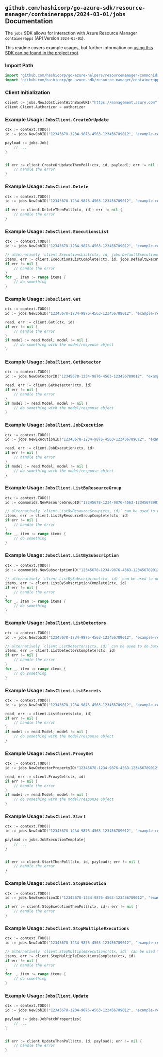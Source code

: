 
## `github.com/hashicorp/go-azure-sdk/resource-manager/containerapps/2024-03-01/jobs` Documentation

The `jobs` SDK allows for interaction with Azure Resource Manager `containerapps` (API Version `2024-03-01`).

This readme covers example usages, but further information on [using this SDK can be found in the project root](https://github.com/hashicorp/go-azure-sdk/tree/main/docs).

### Import Path

```go
import "github.com/hashicorp/go-azure-helpers/resourcemanager/commonids"
import "github.com/hashicorp/go-azure-sdk/resource-manager/containerapps/2024-03-01/jobs"
```


### Client Initialization

```go
client := jobs.NewJobsClientWithBaseURI("https://management.azure.com")
client.Client.Authorizer = authorizer
```


### Example Usage: `JobsClient.CreateOrUpdate`

```go
ctx := context.TODO()
id := jobs.NewJobID("12345678-1234-9876-4563-123456789012", "example-resource-group", "jobName")

payload := jobs.Job{
	// ...
}


if err := client.CreateOrUpdateThenPoll(ctx, id, payload); err != nil {
	// handle the error
}
```


### Example Usage: `JobsClient.Delete`

```go
ctx := context.TODO()
id := jobs.NewJobID("12345678-1234-9876-4563-123456789012", "example-resource-group", "jobName")

if err := client.DeleteThenPoll(ctx, id); err != nil {
	// handle the error
}
```


### Example Usage: `JobsClient.ExecutionsList`

```go
ctx := context.TODO()
id := jobs.NewJobID("12345678-1234-9876-4563-123456789012", "example-resource-group", "jobName")

// alternatively `client.ExecutionsList(ctx, id, jobs.DefaultExecutionsListOperationOptions())` can be used to do batched pagination
items, err := client.ExecutionsListComplete(ctx, id, jobs.DefaultExecutionsListOperationOptions())
if err != nil {
	// handle the error
}
for _, item := range items {
	// do something
}
```


### Example Usage: `JobsClient.Get`

```go
ctx := context.TODO()
id := jobs.NewJobID("12345678-1234-9876-4563-123456789012", "example-resource-group", "jobName")

read, err := client.Get(ctx, id)
if err != nil {
	// handle the error
}
if model := read.Model; model != nil {
	// do something with the model/response object
}
```


### Example Usage: `JobsClient.GetDetector`

```go
ctx := context.TODO()
id := jobs.NewDetectorID("12345678-1234-9876-4563-123456789012", "example-resource-group", "jobName", "detectorName")

read, err := client.GetDetector(ctx, id)
if err != nil {
	// handle the error
}
if model := read.Model; model != nil {
	// do something with the model/response object
}
```


### Example Usage: `JobsClient.JobExecution`

```go
ctx := context.TODO()
id := jobs.NewExecutionID("12345678-1234-9876-4563-123456789012", "example-resource-group", "jobName", "executionName")

read, err := client.JobExecution(ctx, id)
if err != nil {
	// handle the error
}
if model := read.Model; model != nil {
	// do something with the model/response object
}
```


### Example Usage: `JobsClient.ListByResourceGroup`

```go
ctx := context.TODO()
id := commonids.NewResourceGroupID("12345678-1234-9876-4563-123456789012", "example-resource-group")

// alternatively `client.ListByResourceGroup(ctx, id)` can be used to do batched pagination
items, err := client.ListByResourceGroupComplete(ctx, id)
if err != nil {
	// handle the error
}
for _, item := range items {
	// do something
}
```


### Example Usage: `JobsClient.ListBySubscription`

```go
ctx := context.TODO()
id := commonids.NewSubscriptionID("12345678-1234-9876-4563-123456789012")

// alternatively `client.ListBySubscription(ctx, id)` can be used to do batched pagination
items, err := client.ListBySubscriptionComplete(ctx, id)
if err != nil {
	// handle the error
}
for _, item := range items {
	// do something
}
```


### Example Usage: `JobsClient.ListDetectors`

```go
ctx := context.TODO()
id := jobs.NewJobID("12345678-1234-9876-4563-123456789012", "example-resource-group", "jobName")

// alternatively `client.ListDetectors(ctx, id)` can be used to do batched pagination
items, err := client.ListDetectorsComplete(ctx, id)
if err != nil {
	// handle the error
}
for _, item := range items {
	// do something
}
```


### Example Usage: `JobsClient.ListSecrets`

```go
ctx := context.TODO()
id := jobs.NewJobID("12345678-1234-9876-4563-123456789012", "example-resource-group", "jobName")

read, err := client.ListSecrets(ctx, id)
if err != nil {
	// handle the error
}
if model := read.Model; model != nil {
	// do something with the model/response object
}
```


### Example Usage: `JobsClient.ProxyGet`

```go
ctx := context.TODO()
id := jobs.NewDetectorPropertyID("12345678-1234-9876-4563-123456789012", "example-resource-group", "jobName", "detectorPropertyName")

read, err := client.ProxyGet(ctx, id)
if err != nil {
	// handle the error
}
if model := read.Model; model != nil {
	// do something with the model/response object
}
```


### Example Usage: `JobsClient.Start`

```go
ctx := context.TODO()
id := jobs.NewJobID("12345678-1234-9876-4563-123456789012", "example-resource-group", "jobName")

payload := jobs.JobExecutionTemplate{
	// ...
}


if err := client.StartThenPoll(ctx, id, payload); err != nil {
	// handle the error
}
```


### Example Usage: `JobsClient.StopExecution`

```go
ctx := context.TODO()
id := jobs.NewExecutionID("12345678-1234-9876-4563-123456789012", "example-resource-group", "jobName", "executionName")

if err := client.StopExecutionThenPoll(ctx, id); err != nil {
	// handle the error
}
```


### Example Usage: `JobsClient.StopMultipleExecutions`

```go
ctx := context.TODO()
id := jobs.NewJobID("12345678-1234-9876-4563-123456789012", "example-resource-group", "jobName")

// alternatively `client.StopMultipleExecutions(ctx, id)` can be used to do batched pagination
items, err := client.StopMultipleExecutionsComplete(ctx, id)
if err != nil {
	// handle the error
}
for _, item := range items {
	// do something
}
```


### Example Usage: `JobsClient.Update`

```go
ctx := context.TODO()
id := jobs.NewJobID("12345678-1234-9876-4563-123456789012", "example-resource-group", "jobName")

payload := jobs.JobPatchProperties{
	// ...
}


if err := client.UpdateThenPoll(ctx, id, payload); err != nil {
	// handle the error
}
```
